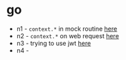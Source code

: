 # go

- n1 - `context.*` in mock routine [here](./n1/NOTE.md)
- n2 - `context.*` on web request [here](./n2/NOTE.md)
- n3 - trying to use jwt [here](./n3/NOTE.md)
- n4 - 